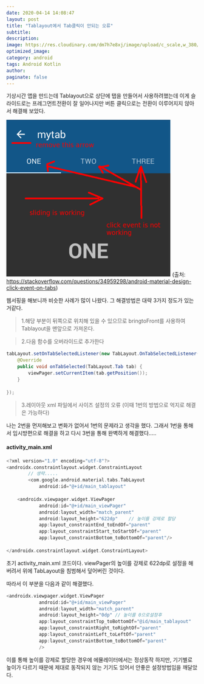 ```yaml
---
date: 2020-04-14 14:08:47
layout: post
title: "Tablayout에서 Tab클릭이 안되는 오류"
subtitle:
description:
image: https://res.cloudinary.com/dm7h7e8xj/image/upload/c_scale,w_380/v1559820489/js-code_n83m7a.jpg
optimized_image: 
category: android
tags: Android Kotlin
author:
paginate: false
---
```


기상시간 앱을 만드는데 Tablayout으로 상단에 탭을 만들어서 사용하려했는데 이게 슬라이드로는 프레그먼트전환이 잘 일어나지만 버튼 클릭으로는 전환이 이루어지지 않아서 해결해 보았다.

![링크](..\assets\img\Android\2020-04-14-23-12-01.png)
(출처: <https://stackoverflow.com/questions/34959298/android-material-design-click-event-on-tabs>)

웹서핑을 해보니까 비슷한 사례가 많이 나왔다. 그 해결방법은 대략 3가지 정도가 있는거같다.

>1.해당 부분이 뒤쪽으로 위치해 있을 수 있으므로 bringtoFront를 사용하여 Tablayout을 맨앞으로 가져온다.

>2.다음 함수를 오버라이드로 추가한다

```java
tabLayout.setOnTabSelectedListener(new TabLayout.OnTabSelectedListener() {
    @Override
    public void onTabSelected(TabLayout.Tab tab) {
        viewPager.setCurrentItem(tab.getPosition());
    }

});
```

>3.레이아웃 xml 파일에서 사이즈 설정의 오류 (이때  1번의 방법으로 억지로 해결은 가능하다)

나는 2번을 먼저해보고 변화가 없어서 1번의 문제라고 생각을 했다.
그래서 1번을 통해서 임시방편으로 해결을 하고 다시 3번을 통해 완벽하게 해결했다.....

#### activity_main.xml
```kotlin
<?xml version="1.0" encoding="utf-8"?>
<androidx.constraintlayout.widget.ConstraintLayout
        // 생략..... 
        <com.google.android.material.tabs.TabLayout
            android:id="@+id/main_tablayout"

    <androidx.viewpager.widget.ViewPager
            android:id="@+id/main_viewPager"
            android:layout_width="match_parent"
            android:layout_height="622dp"    // 높이를 강제로 할당
            app:layout_constraintEnd_toEndOf="parent"
            app:layout_constraintStart_toStartOf="parent"
            app:layout_constraintBottom_toBottomOf="parent"/>

</androidx.constraintlayout.widget.ConstraintLayout>
```

초기 activity_main.xml 코드이다. viewPager의 높이를 강제로 622dp로 설정을 해버려서 위에 TabLayout을 침범해서 덮어버린 것이다.

따라서 이 부분을 다음과 같이 해결했다.

```kotlin
<androidx.viewpager.widget.ViewPager
            android:id="@+id/main_viewPager"
            android:layout_width="match_parent"
            android:layout_height="0dp" // 높이를 0으로설정후
            app:layout_constraintTop_toBottomOf="@id/main_tablayout"    // TabLayout밑을 시작점으로 설정
            app:layout_constraintRight_toRightOf="parent"
            app:layout_constraintLeft_toLeftOf="parent"
            app:layout_constraintBottom_toBottomOf="parent"
            />
```

이를 통해 높이를 강제로 할당한 경우에 에뮬레이터에서는 정상동작 하지만, 기기별로 높이가 다르기 때문에 제대로 동작되지 않는 기기도 있어서 안좋은 설정방법임을 깨달았다.


